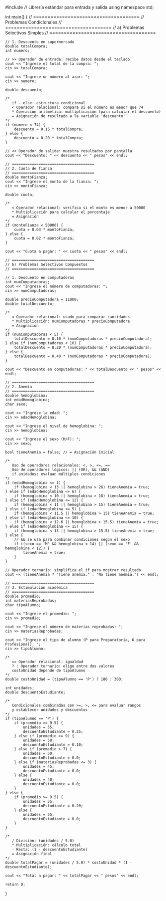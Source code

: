 #include <iostream> // Librería estándar para entrada y salida
using namespace std;

int main() {
// =====================================
// Problemas Condicionales
// =====================================
// a) Problemas Selectivos Simples
// =====================================

    // 1. Descuento en supermercado
    double totalCompra;
    int numero;

    // >> Operador de entrada: recibe datos desde el teclado
    cout << "Ingrese el total de la compra: ";
    cin >> totalCompra;

    cout << "Ingrese un número al azar: ";
    cin >> numero;

    double descuento;

    /* 
       if - else: estructura condicional
       < Operador relacional: compara si el número es menor que 74
       * Operación aritmética: multiplicación (para calcular el descuento)
       = Asignación de resultado a la variable 'descuento'
    */
    if (numero < 74) {
        descuento = 0.15 * totalCompra;
    } else {
        descuento = 0.20 * totalCompra;
    }

    // << Operador de salida: muestra resultados por pantalla
    cout << "Descuento: " << descuento << " pesos" << endl;

    // =====================================
    // 2. Cuota de fianza
    // =====================================
    double montoFianza;
    cout << "Ingrese el monto de la fianza: ";
    cin >> montoFianza;

    double cuota;

    /*
       < Operador relacional: verifica si el monto es menor a 50000
       * Multiplicación para calcular el porcentaje
       = Asignación
    */
    if (montoFianza < 50000) {
        cuota = 0.03 * montoFianza;
    } else {
        cuota = 0.02 * montoFianza;
    }

    cout << "Cuota a pagar: " << cuota << " pesos" << endl;

    // =====================================
    // b) Problemas Selectivos Compuestos
    // =====================================

    // 1. Descuento en computadoras
    int numComputadoras;
    cout << "Ingrese el número de computadoras: ";
    cin >> numComputadoras;

    double precioComputadora = 11000;
    double totalDescuento;

    /*
       < Operador relacional: usado para comparar cantidades
       * Multiplicación: numComputadoras * precioComputadora
       = Asignación
    */
    if (numComputadoras < 5) {
        totalDescuento = 0.10 * (numComputadoras * precioComputadora);
    } else if (numComputadoras < 10) {
        totalDescuento = 0.20 * (numComputadoras * precioComputadora);
    } else {
        totalDescuento = 0.40 * (numComputadoras * precioComputadora);
    }

    cout << "Descuento en computadoras: " << totalDescuento << " pesos" << endl;

    // =====================================
    // 2. Anemia
    // =====================================
    double hemoglobina;
    int edadHemoglobina;
    char sexo;

    cout << "Ingrese la edad: ";
    cin >> edadHemoglobina;

    cout << "Ingrese el nivel de hemoglobina: ";
    cin >> hemoglobina;

    cout << "Ingrese el sexo (M/F): ";
    cin >> sexo;

    bool tieneAnemia = false; // = Asignación inicial

    /*
       Uso de operadores relacionales: <, >, <=, ==
       Uso de operadores lógicos: || (OR), && (AND)
       if anidados: evaluan múltiples condiciones
    */
    if (edadHemoglobina <= 1) {
        if (hemoglobina < 13 || hemoglobina > 26) tieneAnemia = true;
    } else if (edadHemoglobina <= 6) {
        if (hemoglobina < 10 || hemoglobina > 18) tieneAnemia = true;
    } else if (edadHemoglobina <= 12) {
        if (hemoglobina < 11 || hemoglobina > 15) tieneAnemia = true;
    } else if (edadHemoglobina <= 5) {
        if (hemoglobina < 11.5 || hemoglobina > 15) tieneAnemia = true;
    } else if (edadHemoglobina <= 10) {
        if (hemoglobina < 12.6 || hemoglobina > 15.5) tieneAnemia = true;
    } else if (edadHemoglobina <= 15) {
        if (hemoglobina < 13 || hemoglobina > 15.5) tieneAnemia = true;
    } else {
        // && se usa para combinar condiciones según el sexo
        if ((sexo == 'M' && hemoglobina < 14) || (sexo == 'F' && hemoglobina < 12)) {
            tieneAnemia = true;
        }
    }

    // Operador ternario: simplifica el if para mostrar resultado
    cout << (tieneAnemia ? "Tiene anemia." : "No tiene anemia.") << endl;

    // =====================================
    // 3. Estimulación académica
    // =====================================
    double promedio;
    int materiasReprobadas;
    char tipoAlumno;

    cout << "Ingrese el promedio: ";
    cin >> promedio;

    cout << "Ingrese el número de materias reprobadas: ";
    cin >> materiasReprobadas;

    cout << "Ingrese el tipo de alumno (P para Preparatoria, O para Profesional): ";
    cin >> tipoAlumno;

    /*
       == Operador relacional: igualdad
       ? : Operador ternario: elige entre dos valores
       costoUnidad depende de tipoAlumno
    */
    double costoUnidad = (tipoAlumno == 'P') ? 180 : 300;

    int unidades;
    double descuentoEstudiante;

    /*
       Condicionales combinadas con >=, >, <= para evaluar rangos
       y establecer unidades y descuentos
    */
    if (tipoAlumno == 'P') {
        if (promedio >= 9.5) {
            unidades = 55;
            descuentoEstudiante = 0.25;
        } else if (promedio >= 9) {
            unidades = 50;
            descuentoEstudiante = 0.10;
        } else if (promedio > 7) {
            unidades = 50;
            descuentoEstudiante = 0.0;
        } else if (materiasReprobadas <= 3) {
            unidades = 45;
            descuentoEstudiante = 0.0;
        } else {
            unidades = 40;
            descuentoEstudiante = 0.0;
        }
    } else {
        if (promedio >= 9.5) {
            unidades = 55;
            descuentoEstudiante = 0.20;
        } else {
            unidades = 55;
            descuentoEstudiante = 0.0;
        }
    }

    /*
       / División: (unidades / 5.0)
       * Multiplicación: cálculo total
       - Resta: (1 - descuentoEstudiante)
       = Asignación final
    */
    double totalPagar = (unidades / 5.0) * costoUnidad * (1 - descuentoEstudiante);

    cout << "Total a pagar: " << totalPagar << " pesos" << endl;

    return 0;
}
